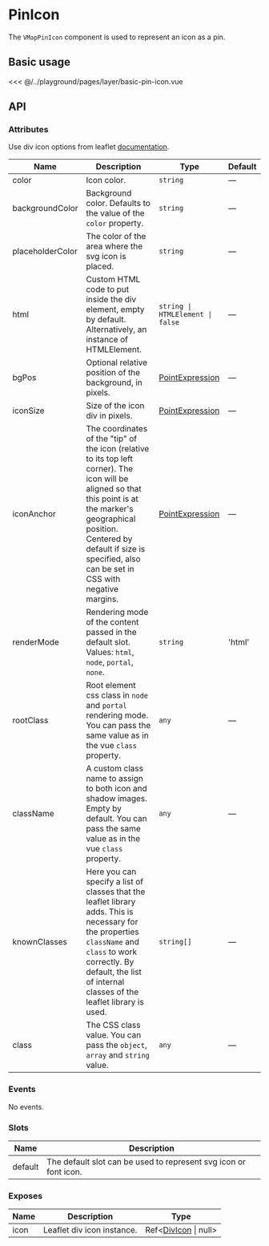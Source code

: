 # PinIcon

The `VMapPinIcon` component is used to represent an icon as a pin.

## Basic usage

<ClientOnly>
  <Demo url="/layer/basic-pin-icon" >
  
<<< @/../playground/pages/layer/basic-pin-icon.vue
  
  </Demo>
</ClientOnly>

## API

### Attributes

Use div icon options from leaflet [documentation](https://leafletjs.com/reference.html#div-icon).

| Name             | Description                                                                                                                                                                                                                                               | Type                                                      | Default |
| ---------------- | --------------------------------------------------------------------------------------------------------------------------------------------------------------------------------------------------------------------------------------------------------- | --------------------------------------------------------- | ------- |
| color            | Icon color.                                                                                                                                                                                                                                               | `string`                                                  | —       |
| backgroundColor  | Background color. Defaults to the value of the `color` property.                                                                                                                                                                                          | `string`                                                  | —       |
| placeholderColor | The color of the area where the svg icon is placed.                                                                                                                                                                                                       | `string`                                                  | —       |
| html             | Custom HTML code to put inside the div element, empty by default. Alternatively, an instance of HTMLElement.                                                                                                                                              | `string \| HTMLElement \| false`                          | —       |
| bgPos            | Optional relative position of the background, in pixels.                                                                                                                                                                                                  | [PointExpression](/components/types.html#pointexpression) | —       |
| iconSize         | Size of the icon div in pixels.                                                                                                                                                                                                                           | [PointExpression](/components/types.html#pointexpression) | —       |
| iconAnchor       | The coordinates of the "tip" of the icon (relative to its top left corner). The icon will be aligned so that this point is at the marker's geographical position. Centered by default if size is specified, also can be set in CSS with negative margins. | [PointExpression](/components/types.html#pointexpression) | —       |
| renderMode       | Rendering mode of the content passed in the default slot. Values: `html`, `node`, `portal`, `none`.                                                                                                                                                       | `string`                                                  | 'html'  |
| rootClass        | Root element css class in `node` and `portal` rendering mode. You can pass the same value as in the vue `class` property.                                                                                                                                 | `any`                                                     | —       |
| className        | A custom class name to assign to both icon and shadow images. Empty by default. You can pass the same value as in the vue `class` property.                                                                                                               | `any`                                                     | —       |
| knownClasses     | Here you can specify a list of classes that the leaflet library adds. This is necessary for the properties `className` and `class` to work correctly. By default, the list of internal classes of the leaflet library is used.                            | `string[]`                                                | —       |
| class            | The CSS class value. You can pass the `object`, `array` and `string` value.                                                                                                                                                                               | `any`                                                     | —       |

### Events

No events.

### Slots

| Name    | Description                                                      |
| ------- | ---------------------------------------------------------------- |
| default | The default slot can be used to represent svg icon or font icon. |

### Exposes

| Name | Description                | Type                                                   |
| ---- | -------------------------- | ------------------------------------------------------ |
| icon | Leaflet div icon instance. | Ref<[DivIcon](/components/types.html#divicon) \| null> |
